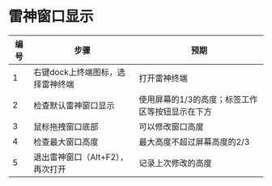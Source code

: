 ﻿#  雷神窗口显示 

| 编号 | 步骤                                          | 预期                 |
| ---- | --------------------------------------------- | ------------------- |
| 1    | 右键dock上终端图标，选择雷神终端   |    	打开雷神终端   |
| 2 | 检查默认雷神窗口显示 | 使用屏幕的1/3的高度；标签工作区等按钮显示在下方 |
| 3 | 鼠标拖拽窗口底部 | 可以修改窗口高度 |
| 4 | 检查最大窗口高度 | 最大高度不超过屏幕高度的2/3 |
| 5 | 退出雷神窗口（Alt+F2），再次打开 | 记录上次修改的高度 |
